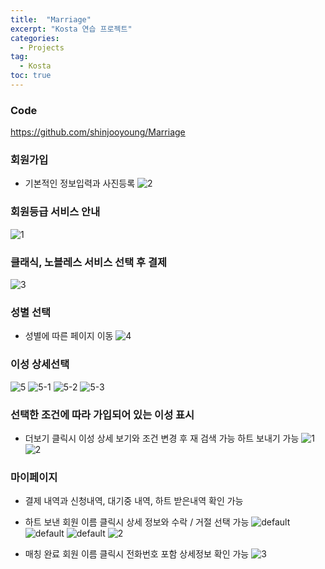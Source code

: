 ```yaml
---
title:  "Marriage"
excerpt: "Kosta 연습 프로젝트"
categories:
  - Projects
tag:
  - Kosta
toc: true
---
```


### Code
<https://github.com/shinjooyoung/Marriage>

### 회원가입
- 기본적인 정보입력과 사진등록
![2](https://user-images.githubusercontent.com/32383284/43457938-3974b812-9503-11e8-9827-3a92edcb673b.PNG)





### 회원등급 서비스 안내
![1](https://user-images.githubusercontent.com/32383284/43457969-5f59358a-9503-11e8-8833-a554a5b12441.PNG)






### 클래식, 노블레스 서비스 선택 후 결제
![3](https://user-images.githubusercontent.com/32383284/43458005-845ebb52-9503-11e8-9ed9-19c406b76739.PNG)






###  성별 선택
- 성별에 따른 페이지 이동
![4](https://user-images.githubusercontent.com/32383284/43458053-bdce02da-9503-11e8-97a0-e9720cb0a7b8.PNG)






### 이성 상세선택
![5](https://user-images.githubusercontent.com/32383284/43458133-0582e776-9504-11e8-8082-223c3161dbf2.PNG)
![5-1](https://user-images.githubusercontent.com/32383284/43458139-0aab0436-9504-11e8-8dc5-650dc6e19e36.PNG)
![5-2](https://user-images.githubusercontent.com/32383284/43458145-1118d834-9504-11e8-8918-598f78eb451e.PNG)
![5-3](https://user-images.githubusercontent.com/32383284/43458155-140edd36-9504-11e8-8460-33b63ae8d2dd.PNG)






### 선택한 조건에 따라 가입되어 있는 이성 표시
- 더보기 클릭시 이성 상세 보기와 조건 변경 후 재 검색 가능 하트 보내기 가능
![1](https://user-images.githubusercontent.com/32383284/43513191-185d6826-95b8-11e8-8722-9e8b1be0c78a.JPG)
![2](https://user-images.githubusercontent.com/32383284/43513142-f5871edc-95b7-11e8-9a26-69cfaa35de4a.JPG)







### 마이페이지
- 결제 내역과 신청내역, 대기중 내역, 하트 받은내역 확인 가능
- 하트 보낸 회원 이름 클릭시 상세 정보와 수락 / 거절 선택 가능
![default](https://user-images.githubusercontent.com/32383284/43458395-1e5c39a4-9505-11e8-9a9f-de31c2788366.PNG)
![default](https://user-images.githubusercontent.com/32383284/43458402-247a3066-9505-11e8-865b-b202ef577e1a.PNG)
![default](https://user-images.githubusercontent.com/32383284/43458407-26e275fc-9505-11e8-8dc6-da8fb9cf4bb9.PNG)
![2](https://user-images.githubusercontent.com/32383284/43458598-bd0cad68-9505-11e8-93cf-4f13fc34f64c.PNG)


- 매칭 완료 회원 이름 클릭시 전화번호 포함 상세정보 확인 가능
![3](https://user-images.githubusercontent.com/32383284/43459204-bef5c360-9507-11e8-8016-dfdfe5304a2c.PNG)
